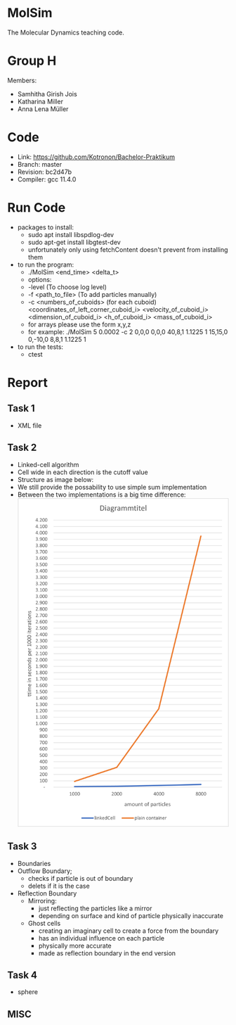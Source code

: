 MolSim
===

The Molecular Dynamics teaching code.

# Group H #
Members:
* Samhitha Girish Jois
* Katharina Miller
* Anna Lena Müller

# Code #
* Link:     https://github.com/Kotronon/Bachelor-Praktikum
* Branch:   master
* Revision: bc2d47b
* Compiler: gcc 11.4.0

# Run Code #
* packages to install:
  * sudo apt install libspdlog-dev
  * sudo apt-get install libgtest-dev
  * unfortunately only using fetchContent doesn't prevent from installing them
* to run the program:
  * ./MolSim <end_time> <delta_t> 
  * options:
  * -level <level> (To choose log level)
  * -f <path_to_file> (To add particles manually)
  * -c <numbers_of_cuboids> (for each cuboid) <coordinates_of_left_corner_cuboid_i> <velocity_of_cuboid_i> <dimension_of_cuboid_i> <h_of_cuboid_i> <mass_of_cuboid_i> 
  * for arrays please use the form x,y,z
  * for example: ./MolSim 5 0.0002 -c 2 0,0,0 0,0,0 40,8,1 1.1225 1 15,15,0 0,-10,0 8,8,1 1.1225 1
* to run the tests:
  * ctest
  

# Report #
## Task 1 ##
* XML file

## Task 2 ##
* Linked-cell algorithm
* Cell wide in each direction is the cutoff value
* Structure as image below:
* We still provide the possability to use simple sum implementation
* Between the two implementations is a big time difference:
![Screenshot](input/both_rpunded_and_scaled.png)

## Task 3 ##
* Boundaries
* Outflow Boundary;
  * checks if particle is out of boundary
  * delets if it is  the case
* Reflection Boundary
  * Mirroring:
    * just reflecting the particles like a mirror 
    * depending on surface and kind of particle physically inaccurate
  * Ghost cells
    * creating an imaginary cell to create a force from the boundary
    * has an individual influence on each particle
    * physically more accurate
    * made as reflection boundary in the end version

## Task 4 ##
* sphere

## MISC ##